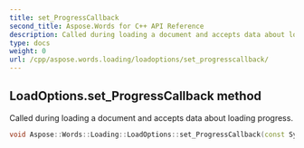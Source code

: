 ```yaml
---
title: set_ProgressCallback
second_title: Aspose.Words for C++ API Reference
description: Called during loading a document and accepts data about loading progress. 
type: docs
weight: 0
url: /cpp/aspose.words.loading/loadoptions/set_progresscallback/
---
```

## LoadOptions.set_ProgressCallback method


Called during loading a document and accepts data about loading progress.

```cpp
void Aspose::Words::Loading::LoadOptions::set_ProgressCallback(const System::SharedPtr<Aspose::Words::Loading::IDocumentLoadingCallback> &value)
```

